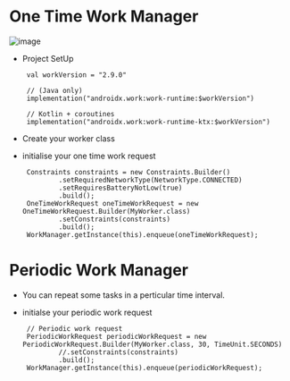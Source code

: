 # One Time Work Manager
![image](https://github.com/ArjunGupta08/Work-Manager-OneTime/assets/85922120/bf84d020-f180-444f-bd18-d9ba76275756)

 - Project SetUp
    
        val workVersion = "2.9.0"
    
        // (Java only)
        implementation("androidx.work:work-runtime:$workVersion")
    
        // Kotlin + coroutines
        implementation("androidx.work:work-runtime-ktx:$workVersion")

 - Create your worker class
 - initialise your one time work request

        Constraints constraints = new Constraints.Builder()
                .setRequiredNetworkType(NetworkType.CONNECTED)
                .setRequiresBatteryNotLow(true)
                .build();
        OneTimeWorkRequest oneTimeWorkRequest = new OneTimeWorkRequest.Builder(MyWorker.class)
                .setConstraints(constraints)
                .build();
        WorkManager.getInstance(this).enqueue(oneTimeWorkRequest);
# Periodic Work Manager
 - You can repeat some tasks in a perticular time interval.
 - initialse your periodic work request

        // Periodic work request
        PeriodicWorkRequest periodicWorkRequest = new PeriodicWorkRequest.Builder(MyWorker.class, 30, TimeUnit.SECONDS)
                //.setConstraints(constraints)
                .build();
        WorkManager.getInstance(this).enqueue(periodicWorkRequest);

